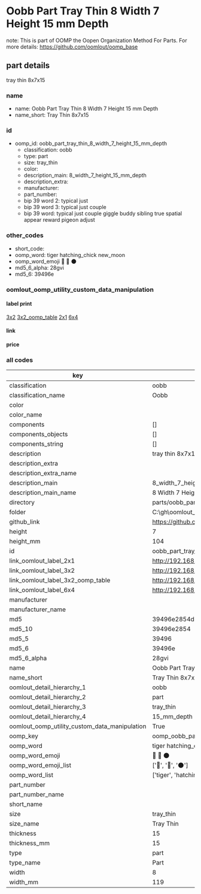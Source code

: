# Oobb Part Tray Thin 8 Width 7 Height 15 mm Depth  

note: This is part of OOMP the Oopen Organization Method For Parts. For more details: https://github.com/oomlout/oomp_base

##  part details
  



tray thin 8x7x15



### name
* name: Oobb Part Tray Thin 8 Width 7 Height 15 mm Depth
* name_short: Tray Thin 8x7x15 
### id
* oomp_id: oobb_part_tray_thin_8_width_7_height_15_mm_depth
  * classification: oobb
  * type: part
  * size: tray_thin
  * color: 
  * description_main: 8_width_7_height_15_mm_depth
  * description_extra: 
  * manufacturer: 
  * part_number: 
  * bip 39 word 2: typical just
  * bip 39 word 3: typical just couple
  * bip 39 word: typical just couple giggle buddy sibling true spatial appear reward pigeon adjust

### other_codes
* short_code: 
* oomp_word: tiger hatching_chick new_moon
* oomp_word_emoji :tiger: :hatching_chick: :new_moon:
* md5_6_alpha: 28gvi
* md5_6: 39496e






### oomlout_oomp_utility_custom_data_manipulation
#### label print
[3x2](http://192.168.1.245:1112/?label=oomp%2028gvi)
[3x2_oomp_table](http://192.168.1.108:1112/?label=oomp%2028gvi)
[2x1](http://192.168.1.242:1112/?label=oomp%2028gvi)
[6x4](http://192.168.1.55:1112/?label=oomp%2028gvi)    

#### link

                              

#### price







### all codes 
| key | value |  
| --- | --- |  
| classification | oobb |  
| classification_name | Oobb |  
| color |  |  
| color_name |  |  
| components | [] |  
| components_objects | [] |  
| components_string | [] |  
| description | tray thin 8x7x15 |  
| description_extra |  |  
| description_extra_name |  |  
| description_main | 8_width_7_height_15_mm_depth |  
| description_main_name | 8 Width 7 Height 15 mm Depth |  
| directory | parts/oobb_part_tray_thin_8_width_7_height_15_mm_depth |  
| folder | C:\gh\oomlout_oobb_version_4_generated_parts\parts\oobb_part_tray_thin_8_width_7_height_15_mm_depth |  
| github_link | https://github.com/oomlout/oomlout_oomp_part_src/tree/main/parts/oobb_part_tray_thin_8_width_7_height_15_mm_depth |  
| height | 7 |  
| height_mm | 104 |  
| id | oobb_part_tray_thin_8_width_7_height_15_mm_depth |  
| link_oomlout_label_2x1 | http://192.168.1.242:1112/?label=oomp%2028gvi |  
| link_oomlout_label_3x2 | http://192.168.1.245:1112/?label=oomp%2028gvi |  
| link_oomlout_label_3x2_oomp_table | http://192.168.1.108:1112/?label=oomp%2028gvi |  
| link_oomlout_label_6x4 | http://192.168.1.55:1112/?label=oomp%2028gvi |  
| manufacturer |  |  
| manufacturer_name |  |  
| md5 | 39496e2854d09d2b1e8eb61e625e5f5f |  
| md5_10 | 39496e2854 |  
| md5_5 | 39496 |  
| md5_6 | 39496e |  
| md5_6_alpha | 28gvi |  
| name | Oobb Part Tray Thin 8 Width 7 Height 15 mm Depth |  
| name_short | Tray Thin 8x7x15  |  
| oomlout_detail_hierarchy_1 | oobb |  
| oomlout_detail_hierarchy_2 | part |  
| oomlout_detail_hierarchy_3 | tray_thin |  
| oomlout_detail_hierarchy_4 | 15_mm_depth |  
| oomlout_oomp_utility_custom_data_manipulation | True |  
| oomp_key | oomp_oobb_part_tray_thin_8_width_7_height_15_mm_depth |  
| oomp_word | tiger hatching_chick new_moon |  
| oomp_word_emoji | :tiger: :hatching_chick: :new_moon: |  
| oomp_word_emoji_list | [':tiger:', ':hatching_chick:', ':new_moon:'] |  
| oomp_word_list | ['tiger', 'hatching_chick', 'new_moon'] |  
| part_number |  |  
| part_number_name |  |  
| short_name |  |  
| size | tray_thin |  
| size_name | Tray Thin |  
| thickness | 15 |  
| thickness_mm | 15 |  
| type | part |  
| type_name | Part |  
| width | 8 |  
| width_mm | 119 |  
